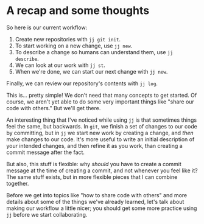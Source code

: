 # A recap and some thoughts

So here is our current workflow:

1. Create new repositories with `jj git init`.
2. To start working on a new change, use `jj new`.
3. To describe a change so humans can understand them, use `jj describe`.
4. We can look at our work with `jj st`.
5. When we're done, we can start our next change with `jj new`.

Finally, we can review our repository's contents with `jj log`.

This is... pretty simple! We don't need that many concepts to get started.
Of course, we aren't yet able to do some very important things like "share our
code with others." But we'll get there.

An interesting thing that I've noticed while using `jj` is that sometimes things
feel the same, but backwards. In `git`, we finish a set of changes to our code
by committing, but in `jj` we start new work by creating a change, and *then*
make changes to our code. It's more useful to write an initial description of
your intended changes, and then refine it as you work, than creating a commit
message after the fact.

But also, this stuff is flexible: why *should* you have to create a commit
message at the time of creating a commit, and not whenever you feel like it?
The same stuff exists, but in more flexible pieces that I can combine together.

Before we get into topics like "how to share code with others" and more details
about some of the things we've already learned, let's talk about making our
workflow a little nicer; you should get some more practice using `jj` before we
start collaborating.
